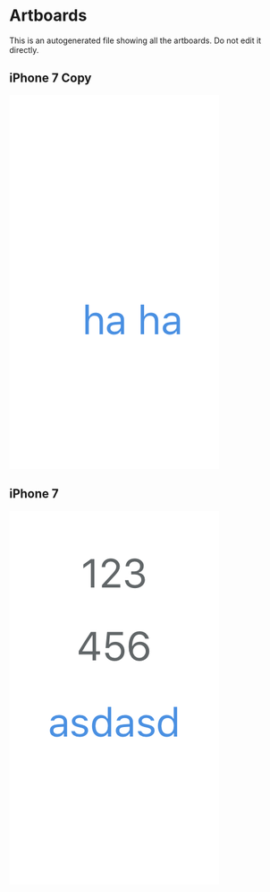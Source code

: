 # Artboards

This is an autogenerated file showing all the artboards. Do not edit it directly.

## iPhone 7 Copy

![iPhone 7 Copy](./.exportedArtboards/test-file/iPhone%207%20Copy.png)


## iPhone 7

![iPhone 7](./.exportedArtboards/test-file/iPhone%207.png)

